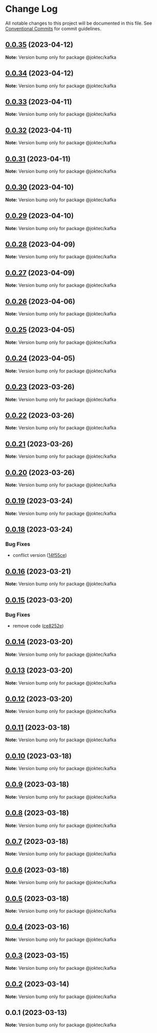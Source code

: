 # Change Log

All notable changes to this project will be documented in this file.
See [Conventional Commits](https://conventionalcommits.org) for commit guidelines.

## [0.0.35](https://github.com/joktec/joktec-monorepo/compare/@joktec/kafka@0.0.34...@joktec/kafka@0.0.35) (2023-04-12)

**Note:** Version bump only for package @joktec/kafka





## [0.0.34](https://github.com/joktec/joktec-monorepo/compare/@joktec/kafka@0.0.33...@joktec/kafka@0.0.34) (2023-04-12)

**Note:** Version bump only for package @joktec/kafka





## [0.0.33](https://github.com/joktec/joktec-monorepo/compare/@joktec/kafka@0.0.32...@joktec/kafka@0.0.33) (2023-04-11)

**Note:** Version bump only for package @joktec/kafka





## [0.0.32](https://github.com/joktec/joktec-monorepo/compare/@joktec/kafka@0.0.31...@joktec/kafka@0.0.32) (2023-04-11)

**Note:** Version bump only for package @joktec/kafka





## [0.0.31](https://github.com/joktec/joktec-monorepo/compare/@joktec/kafka@0.0.30...@joktec/kafka@0.0.31) (2023-04-11)

**Note:** Version bump only for package @joktec/kafka





## [0.0.30](https://github.com/joktec/joktec-monorepo/compare/@joktec/kafka@0.0.29...@joktec/kafka@0.0.30) (2023-04-10)

**Note:** Version bump only for package @joktec/kafka





## [0.0.29](https://github.com/joktec/joktec-monorepo/compare/@joktec/kafka@0.0.28...@joktec/kafka@0.0.29) (2023-04-10)

**Note:** Version bump only for package @joktec/kafka






## [0.0.28](https://github.com/joktec/joktec-monorepo/compare/@joktec/kafka@0.0.27...@joktec/kafka@0.0.28) (2023-04-09)

**Note:** Version bump only for package @joktec/kafka





## [0.0.27](https://github.com/joktec/joktec-monorepo/compare/@joktec/kafka@0.0.26...@joktec/kafka@0.0.27) (2023-04-09)

**Note:** Version bump only for package @joktec/kafka





## [0.0.26](https://github.com/joktec/joktec-monorepo/compare/@joktec/kafka@0.0.25...@joktec/kafka@0.0.26) (2023-04-06)

**Note:** Version bump only for package @joktec/kafka






## [0.0.25](https://github.com/joktec/joktec-monorepo/compare/@joktec/kafka@0.0.24...@joktec/kafka@0.0.25) (2023-04-05)

**Note:** Version bump only for package @joktec/kafka





## [0.0.24](https://github.com/joktec/joktec-monorepo/compare/@joktec/kafka@0.0.23...@joktec/kafka@0.0.24) (2023-04-05)

**Note:** Version bump only for package @joktec/kafka





## [0.0.23](https://github.com/joktec/joktec-monorepo/compare/@joktec/kafka@0.0.22...@joktec/kafka@0.0.23) (2023-03-26)

**Note:** Version bump only for package @joktec/kafka





## [0.0.22](https://github.com/joktec/joktec-monorepo/compare/@joktec/kafka@0.0.21...@joktec/kafka@0.0.22) (2023-03-26)

**Note:** Version bump only for package @joktec/kafka





## [0.0.21](https://github.com/joktec/joktec-monorepo/compare/@joktec/kafka@0.0.20...@joktec/kafka@0.0.21) (2023-03-26)

**Note:** Version bump only for package @joktec/kafka





## [0.0.20](https://github.com/joktec/joktec-monorepo/compare/@joktec/kafka@0.0.19...@joktec/kafka@0.0.20) (2023-03-26)

**Note:** Version bump only for package @joktec/kafka





## [0.0.19](https://github.com/joktec/joktec-monorepo/compare/@joktec/kafka@0.0.18...@joktec/kafka@0.0.19) (2023-03-24)

**Note:** Version bump only for package @joktec/kafka





## [0.0.18](https://github.com/joktec/joktec-monorepo/compare/@joktec/kafka@0.0.17...@joktec/kafka@0.0.18) (2023-03-24)


### Bug Fixes

* conflict version ([14f55ce](https://github.com/joktec/joktec-monorepo/commit/14f55ce15342ef6033c6af4f27bb16049632e529))





## [0.0.16](https://github.com/joktec/joktec-monorepo/compare/@joktec/kafka@0.0.15...@joktec/kafka@0.0.16) (2023-03-21)

**Note:** Version bump only for package @joktec/kafka





## [0.0.15](https://github.com/joktec/joktec-monorepo/compare/@joktec/kafka@0.0.14...@joktec/kafka@0.0.15) (2023-03-20)


### Bug Fixes

* remove code ([ce8252e](https://github.com/joktec/joktec-monorepo/commit/ce8252e3357e507895f3b683472c28e82fd60228))





## [0.0.14](https://github.com/joktec/joktec-monorepo/compare/@joktec/kafka@0.0.13...@joktec/kafka@0.0.14) (2023-03-20)

**Note:** Version bump only for package @joktec/kafka





## [0.0.13](https://github.com/joktec/joktec-monorepo/compare/@joktec/kafka@0.0.12...@joktec/kafka@0.0.13) (2023-03-20)

**Note:** Version bump only for package @joktec/kafka





## [0.0.12](https://github.com/joktec/joktec-monorepo/compare/@joktec/kafka@0.0.11...@joktec/kafka@0.0.12) (2023-03-20)

**Note:** Version bump only for package @joktec/kafka





## [0.0.11](https://github.com/joktec/joktec-monorepo/compare/@joktec/kafka@0.0.10...@joktec/kafka@0.0.11) (2023-03-18)

**Note:** Version bump only for package @joktec/kafka





## [0.0.10](https://github.com/joktec/joktec-monorepo/compare/@joktec/kafka@0.0.9...@joktec/kafka@0.0.10) (2023-03-18)

**Note:** Version bump only for package @joktec/kafka





## [0.0.9](https://github.com/joktec/joktec-monorepo/compare/@joktec/kafka@0.0.8...@joktec/kafka@0.0.9) (2023-03-18)

**Note:** Version bump only for package @joktec/kafka





## [0.0.8](https://github.com/joktec/joktec-monorepo/compare/@joktec/kafka@0.0.7...@joktec/kafka@0.0.8) (2023-03-18)

**Note:** Version bump only for package @joktec/kafka





## [0.0.7](https://github.com/joktec/joktec-monorepo/compare/@joktec/kafka@0.0.6...@joktec/kafka@0.0.7) (2023-03-18)

**Note:** Version bump only for package @joktec/kafka





## [0.0.6](https://github.com/joktec/joktec-monorepo/compare/@joktec/kafka@0.0.5...@joktec/kafka@0.0.6) (2023-03-18)

**Note:** Version bump only for package @joktec/kafka





## [0.0.5](https://github.com/joktec/joktec-monorepo/compare/@joktec/kafka@0.0.4...@joktec/kafka@0.0.5) (2023-03-18)

**Note:** Version bump only for package @joktec/kafka





## [0.0.4](https://github.com/joktec/joktec-monorepo/compare/@joktec/kafka@0.0.3...@joktec/kafka@0.0.4) (2023-03-16)

**Note:** Version bump only for package @joktec/kafka





## [0.0.3](https://github.com/joktec/joktec-monorepo/compare/@joktec/kafka@0.0.2...@joktec/kafka@0.0.3) (2023-03-15)

**Note:** Version bump only for package @joktec/kafka





## [0.0.2](https://github.com/joktec/joktec-monorepo/compare/@joktec/kafka@0.0.1...@joktec/kafka@0.0.2) (2023-03-14)

**Note:** Version bump only for package @joktec/kafka





## 0.0.1 (2023-03-13)

**Note:** Version bump only for package @joktec/kafka
